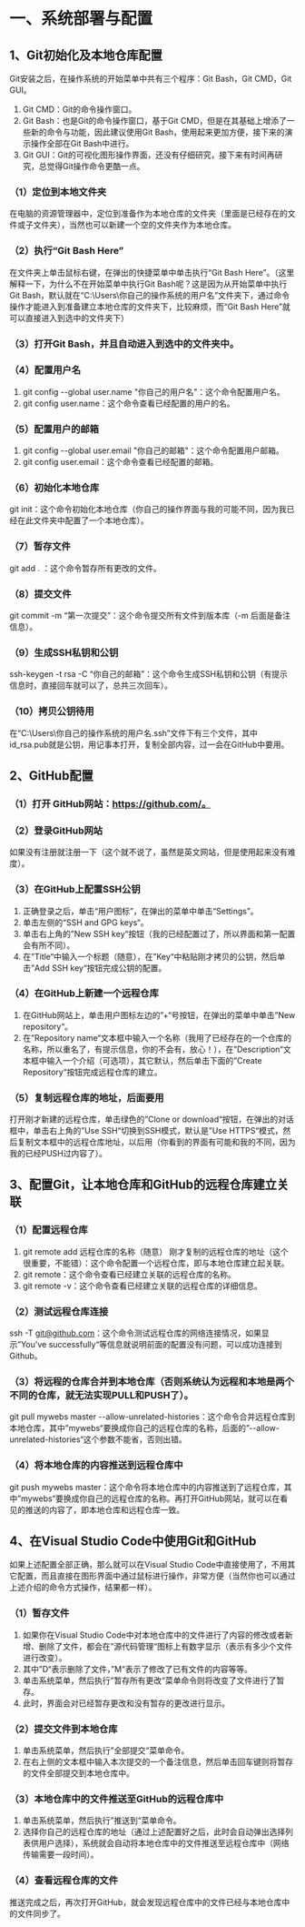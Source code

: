 # 一、系统部署与配置
## 1、Git初始化及本地仓库配置
Git安装之后，在操作系统的开始菜单中共有三个程序：Git Bash，Git CMD，Git GUI。
1. Git CMD：Git的命令操作窗口。
2. Git Bash：也是Git的命令操作窗口，基于Git CMD，但是在其基础上增添了一些新的命令与功能，因此建议使用Git Bash，使用起来更加方便，接下来的演示操作全部在Git Bash中进行。
3. Git GUI：Git的可视化图形操作界面，还没有仔细研究，接下来有时间再研究，总觉得Git操作命令更酷一点。
### （1）定位到本地文件夹
在电脑的资源管理器中，定位到准备作为本地仓库的文件夹（里面是已经存在的文件或子文件夹），当然也可以新建一个空的文件夹作为本地仓库。

### （2）执行“Git Bash Here”
在文件夹上单击鼠标右键，在弹出的快捷菜单中单击执行“Git Bash Here”。（这里解释一下，为什么不在开始菜单中执行Git Bash呢？这是因为从开始菜单中执行Git Bash，默认就在“C:\Users\你自己的操作系统的用户名”文件夹下，通过命令操作才能进入到准备建立本地仓库的文件夹下，比较麻烦，而“Git Bash Here”就可以直接进入到选中的文件夹下）
### （3）打开Git Bash，并且自动进入到选中的文件夹中。
### （4）配置用户名
1. git config --global user.name "你自己的用户名"：这个命令配置用户名。
2. git config user.name：这个命令查看已经配置的用户的名。
### （5）配置用户的邮箱
1. git config --global user.email "你自己的邮箱"：这个命令配置用户邮箱。
2. git config user.email：这个命令查看已经配置的邮箱。
### （6）初始化本地仓库
git init：这个命令初始化本地仓库（你自己的操作界面与我的可能不同，因为我已经在此文件夹中配置了一个本地仓库）。
### （7）暂存文件
git add . ：这个命令暂存所有更改的文件。
### （8）提交文件
git commit -m “第一次提交”：这个命令提交所有文件到版本库（-m 后面是备注信息）。
### （9）生成SSH私钥和公钥
ssh-keygen -t rsa -C “你自己的邮箱”：这个命令生成SSH私钥和公钥（有提示信息时，直接回车就可以了，总共三次回车）。
### （10）拷贝公钥待用
在“C:\Users\你自己的操作系统的用户名\.ssh”文件下有三个文件，其中id_rsa.pub就是公钥，用记事本打开，复制全部内容，过一会在GitHub中要用。
## 2、GitHub配置
### （1）打开 GitHub网站：https://github.com/。
### （2）登录GitHub网站
如果没有注册就注册一下（这个就不说了，虽然是英文网站，但是使用起来没有难度）。

### （3）在GitHub上配置SSH公钥
1. 正确登录之后，单击“用户图标”，在弹出的菜单中单击“Settings”。
2. 单击左侧的“SSH and GPG keys“。
3. 单击右上角的”New SSH key“按钮（我的已经配置过了，所以界面和第一配置会有所不同）。
4. 在”Title“中输入一个标题（随意），在”Key“中粘贴刚才拷贝的公钥，然后单击”Add SSH key“按钮完成公钥的配置。
### （4）在GitHub上新建一个远程仓库
1. 在GitHub网站上，单击用户图标左边的”+“号按钮，在弹出的菜单中单击”New repository“。
2. 在”Repository name“文本框中输入一个名称（我用了已经存在的一个仓库的名称，所以重名了，有提示信息，你的不会有，放心！），在”Description“文本框中输入一个介绍（可选项），其它默认，然后单击下面的”Create Repository“按钮完成远程仓库的建立。
### （5）复制远程仓库的地址，后面要用
打开刚才新建的远程仓库，单击绿色的”Clone or download“按钮，在弹出的对话框中，单击右上角的”Use SSH“切换到SSH模式，默认是”Use HTTPS“模式，然后复制文本框中的远程仓库地址，以后用（你看到的界面有可能和我的不同，因为我的已经PUSH过内容了）。
## 3、配置Git，让本地仓库和GitHub的远程仓库建立关联
### （1）配置远程仓库
1. git remote add  远程仓库的名称（随意） 刚才复制的远程仓库的地址（这个很重要，不能错）：这个命令配置一个远程仓库，即与本地仓库建立起关联。
2. git remote：这个命令查看已经建立关联的远程仓库的名称。
3. git remote -v：这个命令查看已经建立关联的远程仓库的详细信息。
### （2）测试远程仓库连接
ssh -T git@github.com：这个命令测试远程仓库的网络连接情况，如果显示”You've successfully“等信息就说明前面的配置没有问题，可以成功连接到Github。
### （3）将远程的仓库合并到本地仓库（否则系统认为远程和本地是两个不同的仓库，就无法实现PULL和PUSH了）。
git pull mywebs master --allow-unrelated-histories：这个命令合并远程仓库到本地仓库，其中”mywebs“要换成你自己的远程仓库的名称，后面的”--allow-unrelated-histories“这个参数不能省，否则出错。
### （4）将本地仓库的内容推送到远程仓库中
git push mywebs master：这个命令将本地仓库中的内容推送到了远程仓库，其中”mywebs“要换成你自己的远程仓库的名称。再打开GitHub网站，就可以在看见的推送的内容了，即本地仓库和远程仓库一致。
## 4、在Visual Studio Code中使用Git和GitHub
如果上述配置全部正确，那么就可以在Visual Studio Code中直接使用了，不用其它配置，而且直接在图形界面中通过鼠标进行操作，非常方便（当然你也可以通过上述介绍的命令方式操作，结果都一样）。
### （1）暂存文件
1. 如果你在Visual Studio Code中对本地仓库中的文件进行了内容的修改或者新增、删除了文件，都会在”源代码管理“图标上有数字显示（表示有多少个文件进行改变）。
2. 其中”D“表示删除了文件，”M“表示了修改了已有文件的内容等等。
3. 单击系统菜单，然后执行”暂存所有更改“菜单命令则将改变了文件进行了暂存。
4. 此时，界面会对已经暂存更改和没有暂存的更改进行显示。
### （2）提交文件到本地仓库
1. 单击系统菜单，然后执行”全部提交“菜单命令。
2. 在右上侧的文本框中输入本次提交的一个备注信息，然后单击回车键则将暂存的文件全部提交到本地仓库中。
### （3）本地仓库中的文件推送至GitHub的远程仓库中
1. 单击系统菜单，然后执行”推送到“菜单命令。
2. 选择你自己的远程仓库的地址（通过上述配置好之后，此时会自动弹出选择列表供用户选择），系统就会自动将本地仓库中的文件推送至远程仓库中（网络传输需要一段时间）。
### （4）查看远程仓库的文件
推送完成之后，再次打开GitHub，就会发现远程仓库中的文件已经与本地仓库中的文件同步了。
